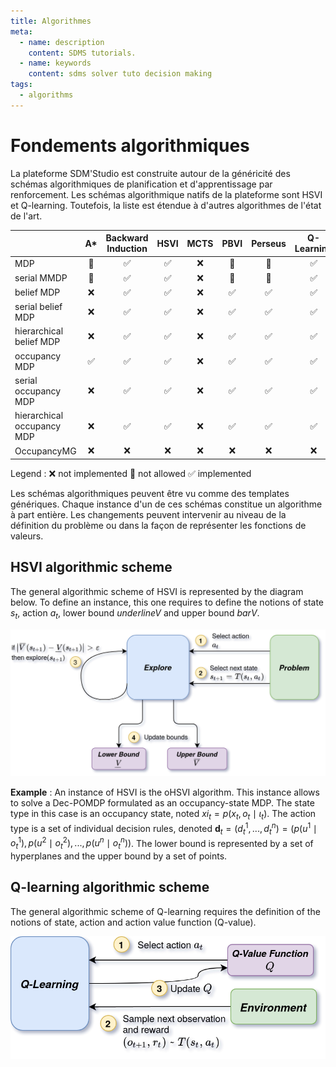 ```yaml
---
title: Algorithmes
meta:
  - name: description
    content: SDMS tutorials.
  - name: keywords
    content: sdms solver tuto decision making 
tags:
  - algorithms
---
```


# Fondements algorithmiques

<link rel="stylesheet" href="https://cdnjs.cloudflare.com/ajax/libs/KaTeX/0.5.1/katex.min.css">
<link rel="stylesheet" href="https://cdn.jsdelivr.net/github-markdown-css/2.2.1/github-markdown.css"/>

La plateforme SDM'Studio est construite autour de la généricité des schémas algorithmiques de planification et d'apprentissage par renforcement. Les schémas algorithmique natifs de la plateforme sont HSVI et Q-learning. Toutefois, la liste est étendue à d'autres algorithmes de l'état de l'art.



|                            |         A*         | Backward Induction |        HSVI        | MCTS  |        PBVI        |      Perseus       |     Q-Learning     | REINFORCE | SARSA |  Value Iteration   |
| :------------------------- | :----------------: | :----------------: | :----------------: | :---: | :----------------: | :----------------: | :----------------: | :-------: | :---: | :----------------: |
| MDP                        |  :no_entry_sign:   | :white_check_mark: | :white_check_mark: |  :x:  |  :no_entry_sign:   |  :no_entry_sign:   | :white_check_mark: |    :x:    |  :white_check_mark:  | :white_check_mark: |
| serial MMDP                |  :no_entry_sign:   | :white_check_mark: | :white_check_mark: |  :x:  |  :no_entry_sign:   |  :no_entry_sign:   | :white_check_mark: |    :x:    |  :white_check_mark:  | :white_check_mark: |
| belief MDP                 |        :x:         | :white_check_mark: | :white_check_mark: |  :x:  | :white_check_mark: | :white_check_mark: | :white_check_mark: |    :x:    |  :white_check_mark:  |  :no_entry_sign:   |
| serial belief MDP          |        :x:         | :white_check_mark: | :white_check_mark: |  :x:  | :white_check_mark: | :white_check_mark: | :white_check_mark: |    :x:    |  :white_check_mark:  |  :no_entry_sign:   |
| hierarchical belief MDP    |        :x:         | :white_check_mark: | :white_check_mark: |  :x:  | :white_check_mark: | :white_check_mark: | :white_check_mark: |    :x:    |  :white_check_mark:  |  :no_entry_sign:   |
| occupancy MDP              | :white_check_mark: | :white_check_mark: | :white_check_mark: |  :x:  | :white_check_mark: | :white_check_mark: | :white_check_mark: |    :x:    |  :white_check_mark:  |  :no_entry_sign:   |
| serial occupancy MDP       |        :x:         | :white_check_mark: | :white_check_mark: |  :x:  | :white_check_mark: | :white_check_mark: | :white_check_mark: |    :x:    |  :white_check_mark:  |  :no_entry_sign:   |
| hierarchical occupancy MDP |        :x:         | :white_check_mark: | :white_check_mark: |  :x:  | :white_check_mark: | :white_check_mark: | :white_check_mark: |    :x:    |  :white_check_mark:  |  :no_entry_sign:   |
| OccupancyMG                |        :x:         |        :x:         |        :x:         |  :x:  |        :x:         |        :x:         |        :x:         |    :x:    |  :x:  |  :no_entry_sign:   |

Legend :  :x: not implemented :no_entry_sign: not allowed  :white_check_mark: implemented

Les schémas algorithmiques peuvent être vu comme des templates génériques. Chaque instance d'un de ces schémas constitue un algorithme à part entière. Les changements peuvent intervenir au niveau de la définition du problème ou dans la façon de représenter les fonctions de valeurs. 

## HSVI algorithmic scheme

The general algorithmic scheme of HSVI is represented by the diagram below. 
To define an instance, this one requires to define the notions of state $s_t$, action $a_t$, lower bound $underline{V}$ and upper bound $bar{V}$.

![SchemaHSVI](/assets/img/schemaHSVI.png)

**Example** : An instance of HSVI is the oHSVI algorithm. This instance allows to solve a Dec-POMDP formulated as an occupancy-state MDP. The state type in this case is an occupancy state, noted $xi_t = p\left( x_t, o_t \mid \iota_t \right)$. The action type is a set of individual decision rules, denoted $\mathbf{d}_t = (d_t^1, ..., d_t^n) = \left(p(u^1 \mid o_t^1), p(u^2 \mid o_t^2),..., p(u^n \mid o_t^n)\right)$. The lower bound is represented by a set of hyperplanes and the upper bound by a set of points.

## Q-learning algorithmic scheme

The general algorithmic scheme of Q-learning requires the definition of the notions of state, action and action value function (Q-value).

![SchemaQLearning](/assets/img/schemaQLearning.png)

<!-- ## Relation entre les algorithmes -->


<!-- <ImageZoom img="/assets/img/algoUML.png" title="Relations between algorithms" max_width="800"/> -->

<!-- |                            |         A*         | Backward Induction |        HSVI        |        PBVI        |      Perseus       |     Q-Learning     |  Value Iteration   | -->
<!-- | :------------------------- | :----------------: | :----------------: | :----------------: | :----------------: | :----------------: | :----------------: | :----------------: | -->
<!-- | MDP                        |  :no_entry_sign:   | :white_check_mark: | :white_check_mark: |  :no_entry_sign:   |  :no_entry_sign:   | :white_check_mark: | :white_check_mark: | -->
<!-- | serial MMDP                |  :no_entry_sign:   | :white_check_mark: | :white_check_mark: |  :no_entry_sign:   |  :no_entry_sign:   | :white_check_mark: | :white_check_mark: | -->
<!-- | belief MDP                 |  :no_entry_sign:   | :white_check_mark: | :white_check_mark: | :white_check_mark: | :white_check_mark: | :white_check_mark: |  :no_entry_sign:   | -->
<!-- | serial belief MDP          |  :no_entry_sign:   | :white_check_mark: | :white_check_mark: | :white_check_mark: | :white_check_mark: | :white_check_mark: |  :no_entry_sign:   | -->
<!-- | hierarchical belief MDP    |  :no_entry_sign:   | :white_check_mark: | :white_check_mark: | :white_check_mark: | :white_check_mark: | :white_check_mark: |  :no_entry_sign:   | -->
<!-- | occupancy MDP              | :white_check_mark: | :white_check_mark: | :white_check_mark: | :white_check_mark: | :white_check_mark: | :white_check_mark: |  :no_entry_sign:   | -->
<!-- | serial occupancy MDP       | :white_check_mark: | :white_check_mark: | :white_check_mark: | :white_check_mark: | :white_check_mark: | :white_check_mark: |  :no_entry_sign:   | -->
<!-- | hierarchical occupancy MDP |  :no_entry_sign:   | :white_check_mark: | :white_check_mark: | :white_check_mark: | :white_check_mark: | :white_check_mark: |  :no_entry_sign:   | -->
<!-- | OccupancyMG                |  :no_entry_sign:   |        :x:         |        :x:         |        :x:         |        :x:         |        :x:         |  :no_entry_sign:   | -->